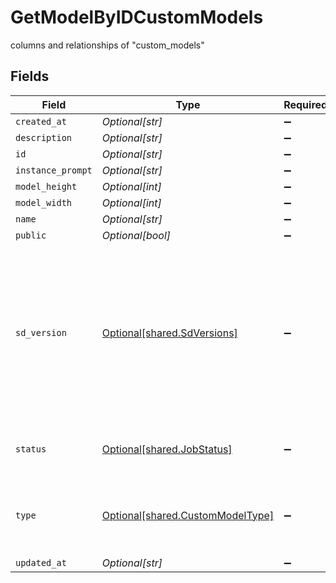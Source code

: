 # GetModelByIDCustomModels

columns and relationships of "custom_models"


## Fields

| Field                                                                                                                                      | Type                                                                                                                                       | Required                                                                                                                                   | Description                                                                                                                                |
| ------------------------------------------------------------------------------------------------------------------------------------------ | ------------------------------------------------------------------------------------------------------------------------------------------ | ------------------------------------------------------------------------------------------------------------------------------------------ | ------------------------------------------------------------------------------------------------------------------------------------------ |
| `created_at`                                                                                                                               | *Optional[str]*                                                                                                                            | :heavy_minus_sign:                                                                                                                         | N/A                                                                                                                                        |
| `description`                                                                                                                              | *Optional[str]*                                                                                                                            | :heavy_minus_sign:                                                                                                                         | N/A                                                                                                                                        |
| `id`                                                                                                                                       | *Optional[str]*                                                                                                                            | :heavy_minus_sign:                                                                                                                         | N/A                                                                                                                                        |
| `instance_prompt`                                                                                                                          | *Optional[str]*                                                                                                                            | :heavy_minus_sign:                                                                                                                         | N/A                                                                                                                                        |
| `model_height`                                                                                                                             | *Optional[int]*                                                                                                                            | :heavy_minus_sign:                                                                                                                         | N/A                                                                                                                                        |
| `model_width`                                                                                                                              | *Optional[int]*                                                                                                                            | :heavy_minus_sign:                                                                                                                         | N/A                                                                                                                                        |
| `name`                                                                                                                                     | *Optional[str]*                                                                                                                            | :heavy_minus_sign:                                                                                                                         | N/A                                                                                                                                        |
| `public`                                                                                                                                   | *Optional[bool]*                                                                                                                           | :heavy_minus_sign:                                                                                                                         | N/A                                                                                                                                        |
| `sd_version`                                                                                                                               | [Optional[shared.SdVersions]](../../models/shared/sdversions.md)                                                                           | :heavy_minus_sign:                                                                                                                         | The base version of stable diffusion to use if not using a custom model. v1_5 is 1.5, v2 is 2.1, if not specified it will default to v1_5. |
| `status`                                                                                                                                   | [Optional[shared.JobStatus]](../../models/shared/jobstatus.md)                                                                             | :heavy_minus_sign:                                                                                                                         | The status of the current task.                                                                                                            |
| `type`                                                                                                                                     | [Optional[shared.CustomModelType]](../../models/shared/custommodeltype.md)                                                                 | :heavy_minus_sign:                                                                                                                         | The category the most accurately reflects the model.                                                                                       |
| `updated_at`                                                                                                                               | *Optional[str]*                                                                                                                            | :heavy_minus_sign:                                                                                                                         | N/A                                                                                                                                        |